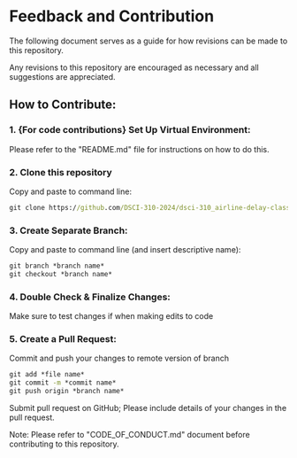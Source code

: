 # Feedback and Contribution

The following document serves as a guide for how revisions can be made to this repository.

Any revisions to this repository are encouraged as necessary and all suggestions are appreciated.


## How to Contribute:


### 1. {For code contributions} Set Up Virtual Environment:
Please refer to the "README.md" file for instructions on how to do this.

### 2. Clone this repository
Copy and paste to command line:
```cmd
git clone https://github.com/DSCI-310-2024/dsci-310_airline-delay-classification_group-17.git
```

### 3. Create Separate Branch:
Copy and paste to command line (and insert descriptive name):
```cmd
git branch *branch name*
git checkout *branch name*
```

### 4. Double Check & Finalize Changes:
Make sure to test changes if when making edits to code

### 5. Create a Pull Request:
Commit and push your changes to remote version of branch
```cmd
git add *file name*
git commit -m *commit name*
git push origin *branch name*
```

 Submit pull request on GitHub; Please include details of your changes 
 in the pull request.


Note: Please refer to "CODE_OF_CONDUCT.md" document before contributing to this repository.

